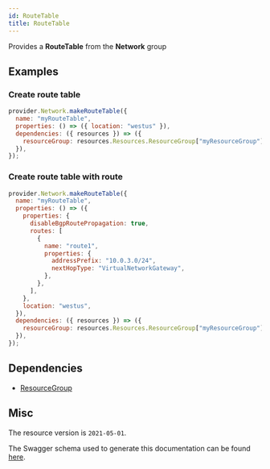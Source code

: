 ```yaml
---
id: RouteTable
title: RouteTable
---
```

Provides a **RouteTable** from the **Network** group
## Examples
### Create route table
```js
provider.Network.makeRouteTable({
  name: "myRouteTable",
  properties: () => ({ location: "westus" }),
  dependencies: ({ resources }) => ({
    resourceGroup: resources.Resources.ResourceGroup["myResourceGroup"],
  }),
});

```

### Create route table with route
```js
provider.Network.makeRouteTable({
  name: "myRouteTable",
  properties: () => ({
    properties: {
      disableBgpRoutePropagation: true,
      routes: [
        {
          name: "route1",
          properties: {
            addressPrefix: "10.0.3.0/24",
            nextHopType: "VirtualNetworkGateway",
          },
        },
      ],
    },
    location: "westus",
  }),
  dependencies: ({ resources }) => ({
    resourceGroup: resources.Resources.ResourceGroup["myResourceGroup"],
  }),
});

```
## Dependencies
- [ResourceGroup](../Resources/ResourceGroup.md)
## Misc
The resource version is `2021-05-01`.

The Swagger schema used to generate this documentation can be found [here](https://github.com/Azure/azure-rest-api-specs/tree/main/specification/network/resource-manager/Microsoft.Network/stable/2021-05-01/routeTable.json).

